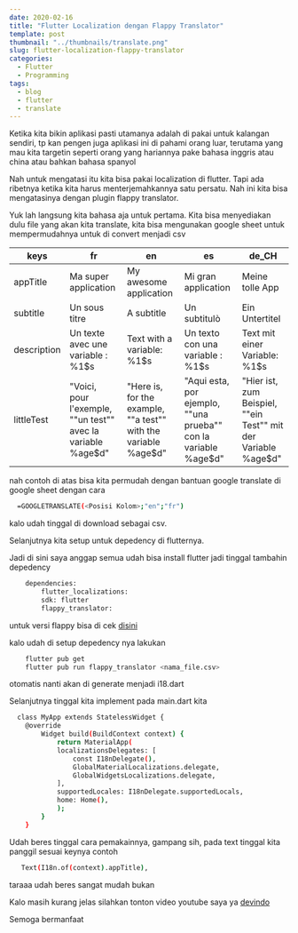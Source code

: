 ```yaml
---
date: 2020-02-16
title: "Flutter Localization dengan Flappy Translator"
template: post
thumbnail: "../thumbnails/translate.png"
slug: flutter-localization-flappy-translator
categories:
  - Flutter
  - Programming
tags:
  - blog
  - flutter
  - translate
---
```


Ketika kita bikin aplikasi pasti utamanya adalah di pakai untuk kalangan sendiri, tp kan pengen juga aplikasi ini di pahami orang luar, terutama yang mau kita targetin seperti orang yang hariannya pake bahasa inggris atau china atau bahkan bahasa spanyol

Nah untuk mengatasi itu kita bisa pakai localization di flutter. Tapi ada ribetnya ketika kita harus menterjemahkannya satu persatu. Nah ini kita bisa mengatasinya dengan plugin flappy translator.

Yuk lah langsung kita bahasa aja untuk pertama. Kita bisa menyediakan dulu file yang akan kita translate, kita bisa mengunakan google sheet untuk mempermudahnya untuk di convert menjadi csv

| keys | fr | en | es | de_CH |
| ---- | -- | -- | -- | ----- |
| appTitle | Ma super application | My awesome application | Mi gran application | Meine tolle App |
| subtitle | Un sous titre | A subtitle | Un subtitulò | Ein Untertitel |
| description | Un texte avec une variable : %1$s | Text with a variable: %1$s | Un texto con una variable : %1$s | Text mit einer Variable: %1$s |
| littleTest | "Voici, pour l'exemple, ""un test"" avec la variable %age$d" | "Here is, for the example, ""a test"" with the variable %age$d" | "Aqui esta, por ejemplo, ""una prueba"" con la variable %age$d" | "Hier ist, zum Beispiel, ""ein Test"" mit der Variable %age$d" |

nah contoh di atas bisa kita permudah dengan bantuan google translate di google sheet dengan cara

```bash
  =GOOGLETRANSLATE(<Posisi Kolom>;"en";"fr")
```

kalo udah tinggal di download sebagai csv.

Selanjutnya kita setup untuk depedency di flutternya.

Jadi di sini saya anggap semua udah bisa install flutter jadi tinggal tambahin depedency


```bash
    dependencies:
        flutter_localizations:
        sdk: flutter
        flappy_translator: 
```

untuk versi flappy bisa di cek [disini](https://pub.dev/packages/flappy_translator#-readme-tab-)

kalo udah di setup depedency nya lakukan

```bash
    flutter pub get
    flutter pub run flappy_translator <nama_file.csv>
```

otomatis nanti akan di generate menjadi i18.dart

Selanjutnya tinggal kita implement pada main.dart kita

```bash
  class MyApp extends StatelessWidget {
    @override
        Widget build(BuildContext context) {
            return MaterialApp(
            localizationsDelegates: [
                const I18nDelegate(),
                GlobalMaterialLocalizations.delegate,
                GlobalWidgetsLocalizations.delegate,
            ],
            supportedLocales: I18nDelegate.supportedLocals,
            home: Home(),
            );
        }
    }
```

Udah beres tinggal cara pemakainnya, gampang sih, pada text tinggal kita panggil sesuai keynya contoh

```bash
   Text(I18n.of(context).appTitle),
```

taraaa udah beres sangat mudah bukan

Kalo masih kurang jelas silahkan tonton video youtube saya ya [devindo](https://youtube.com/devindo)

Semoga bermanfaat
